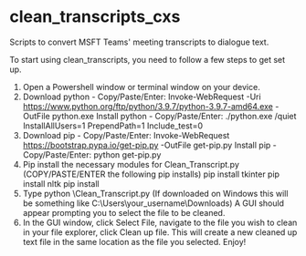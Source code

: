 # clean_transcripts_cxs
Scripts to convert MSFT Teams' meeting transcripts to dialogue text.

To start using clean_transcripts, you need to follow a few steps to get set up.

1. Open a Powershell window or terminal window on your device.
2. Download python - Copy/Paste/Enter:
    Invoke-WebRequest -Uri https://www.python.org/ftp/python/3.9.7/python-3.9.7-amd64.exe -OutFile python.exe
   Install python - Copy/Paste/Enter:
    ./python.exe /quiet InstallAllUsers=1 PrependPath=1 Include_test=0
3. Download pip - Copy/Paste/Enter:
    Invoke-WebRequest https://bootstrap.pypa.io/get-pip.py -OutFile get-pip.py
   Install pip - Copy/Paste/Enter:
    python get-pip.py
4. Pip install the necessary modules for Clean_Transcript.py (COPY/PASTE/ENTER the following pip installs)
    pip install tkinter
    pip install nltk
    pip install 
5. Type python <FILEPATH>\Clean_Transcript.py (If downloaded on Windows this will be something like C:\Users\your_username\Downloads)
    A GUI should appear prompting you to select the file to be cleaned. 
6. In the GUI window, click Select File, navigate to the file you wish to clean in your file explorer, click Clean up file.
   This will create a new cleaned up text file in the same location as the file you selected. Enjoy!
   
